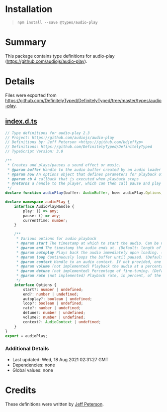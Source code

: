 # Installation
> `npm install --save @types/audio-play`

# Summary
This package contains type definitions for audio-play (https://github.com/audiojs/audio-play).

# Details
Files were exported from https://github.com/DefinitelyTyped/DefinitelyTyped/tree/master/types/audio-play.
## [index.d.ts](https://github.com/DefinitelyTyped/DefinitelyTyped/tree/master/types/audio-play/index.d.ts)
````ts
// Type definitions for audio-play 2.3
// Project: https://github.com/audiojs/audio-play
// Definitions by: Jeff Peterson <https://github.com/bdjeffyp>
// Definitions: https://github.com/DefinitelyTyped/DefinitelyTyped
// TypeScript Version: 3.0

/**
 * Creates and plays/pauses a sound effect or music.
 * @param buffer Handle to the audio buffer created by an audio loader
 * @param how An options object that defines parameters for playback of the audio buffer
 * @param cb A callback that is executed when playback stops
 * @returns a handle to the player, which can then call pause and play functions
 */
declare function audioPlay(buffer: AudioBuffer, how: audioPlay.Options, cb: () => void): audioPlay.AudioPlayHandle;

declare namespace audioPlay {
    interface AudioPlayHandle {
        play: () => any;
        pause: () => any;
        currentTime: number;
    }

    /**
     * Various options for audio playback
     * @param start The timestamp at which to start the audio. Can be negative to start from end. (Default: 0)
     * @param end The timestamp the audio ends at. (Default: length of audio buffer)
     * @param autoplay Plays back the audio immediately upon loading. (Default: false)
     * @param loop Continuously loops the buffer until paused. (Default: false)
     * @param context Handle to an audio context. If not provided, one is provided for you.
     * @param volume (not implemented) Playback the audio at a percentage of full volume. (Default: 1)
     * @param detune (not implemented) Percentage of fine-tuning. (Default: 0)
     * @param rate (not implemented) Playback rate, in percent, of the audio. (Default: 1)
     */
    interface Options {
        start?: number | undefined;
        end?: number | undefined;
        autoplay?: boolean | undefined;
        loop?: boolean | undefined;
        rate?: number | undefined;
        detune?: number | undefined;
        volume?: number | undefined;
        context?: AudioContext | undefined;
    }
}
export = audioPlay;

````

### Additional Details
 * Last updated: Wed, 18 Aug 2021 02:31:27 GMT
 * Dependencies: none
 * Global values: none

# Credits
These definitions were written by [Jeff Peterson](https://github.com/bdjeffyp).
